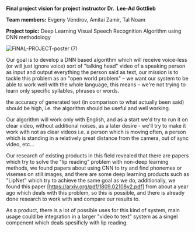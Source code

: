 **Final project vision for project instructor Dr.  Lee-Ad Gottlieb**

**Team members:** Evgeny Vendrov, Amitai Zamir, Tal Noam


**Project topic:** Deep Learning Visual Speech Recognition Algorithm using DNN methodology


![FINAL-PROJECT-poster (7)](https://user-images.githubusercontent.com/44900773/84763684-47758380-afd5-11ea-8b38-87252bdb712b.jpg)

Our goal is to develop a DNN based algorithm which will receive voice-less (or will just
ignore voice) sort of "talking head" video of a speaking person as input and output everything the
person said as text, our mission is to tackle this problem as an "open world
problem" – we want our system to be able to work well with the whole language,
this means – we're not trying to learn only specific syllables, phrases or words.

the accuracy of generated text (in comparison to what actually been said) should
be high, i.e. the algorithm should be useful and well working.

Our algorithm will work only with English, and as a start we'd try to run it on
clear video, without additional noises, as a later desire - we'll try to make it
work with not as clear videos i.e. a person which is moving often, a person
which is standing in a relatively great distance from the camera, out of sync
video, etc…

Our research of existing products in this field revealed that there are papers
which try to solve the "lip reading" problem with non-deep learning methods, we
found papers about using CNN to try and find phonemes or visemes on still images, and
there are some deep learning products such as "LipNet" which try to achieve the
same goal as we do, additionally, we found this paper
[<https://arxiv.org/pdf/1809.02108v2.pdf>] from about a year ago which deals
with this problem, so this is possible, and there is already done research to
work with and compare our results to.

As a product, there is a lot of possible uses for this kind of system, main usage could be integration in a larger "video to text" system as a singel compenent which deals spesificly with lip reading.
